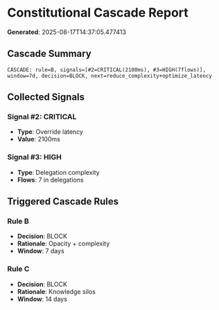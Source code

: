 # Constitutional Cascade Report

**Generated**: 2025-08-17T14:37:05.477413

## Cascade Summary

```
CASCADE: rule=B, signals=[#2=CRITICAL(2100ms), #3=HIGH(7flows)], window=7d, decision=BLOCK, next=reduce_complexity+optimize_latency
```

## Collected Signals

### Signal #2: CRITICAL

- **Type**: Override latency
- **Value**: 2100ms

### Signal #3: HIGH

- **Type**: Delegation complexity
- **Flows**: 7 in delegations

## Triggered Cascade Rules

### Rule B

- **Decision**: BLOCK
- **Rationale**: Opacity + complexity
- **Window**: 7 days

### Rule C

- **Decision**: BLOCK
- **Rationale**: Knowledge silos
- **Window**: 14 days
